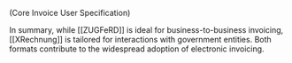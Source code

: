 (Core Invoice User Specification)

In summary, while [[ZUGFeRD]] is ideal for business-to-business invoicing, [[XRechnung]] is tailored for interactions with government entities. Both formats contribute to the widespread adoption of electronic invoicing.


